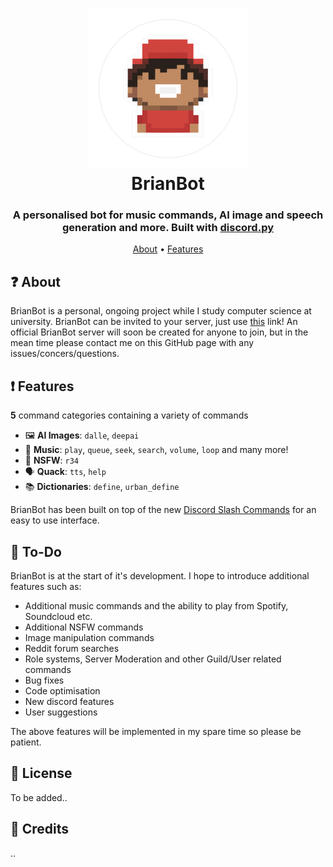 <h1 align="center">
  <img src="https://github.com/JamesGardiner1/BrianBot-Online/blob/main/images/BrianBotProfile.png?raw=true" alt="BrianBot Profile" width="256" height="256">
  <br>
  BrianBot
  <br>
</h1>

<h3 align=center>A personalised bot for music commands, AI image and speech generation and more. Built with <a href=https://github.com/Rapptz/discord.py>discord.py</a></h3>

<p align="center">
  <a href="#about">About</a>
  •
  <a href="#Features">Features</a>
</p>

## ❓ About

BrianBot is a personal, ongoing project while I study computer science at university. BrianBot can be invited to your server, just use [this](https://discord.com/api/oauth2/authorize?client_id=987829603118759936&permissions=8&scope=bot%20applications.commands) link!
An official BrianBot server will soon be created for anyone to join, but in the mean time please contact me on this GitHub page with any issues/concers/questions.

## ❗ Features

**5** command categories containing a variety of commands

*   🖼  **AI Images**: `dalle`, `deepai`
*   🎵  **Music**: `play`, `queue`, `seek`, `search`, `volume`, `loop` and many more!
*   🔞  **NSFW**: `r34`
*   🗣️  **Quack**: `tts`, `help`
*   📚  **Dictionaries**: `define`, `urban_define`

BrianBot has been built on top of the new [Discord Slash Commands](https://discord.com/blog/slash-commands-are-here) for an easy to use interface.


## 📝 To-Do

BrianBot is at the start of it's development. I hope to introduce additional features such as:
  * Additional music commands and the ability to play from Spotify, Soundcloud etc.
  * Additional NSFW commands
  * Image manipulation commands
  * Reddit forum searches
  * Role systems, Server Moderation and other Guild/User related commands
  * Bug fixes
  * Code optimisation
  * New discord features
  * User suggestions
  
The above features will be implemented in my spare time so please be patient. 

## 📖 License

To be added..

## 📜 Credits
..
